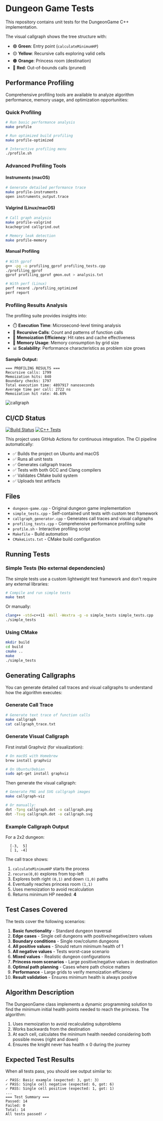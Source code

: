 # Dungeon Game Tests

This repository contains unit tests for the DungeonGame C++ implementation.

The visual callgraph shows the tree structure with:
- 🟢 **Green**: Entry point (`calculateMinimumHP`)
- 🟡 **Yellow**: Recursive calls exploring valid cells
- 🟠 **Orange**: Princess room (destination)
- 🔴 **Red**: Out-of-bounds calls (pruned)

## Performance Profiling

Comprehensive profiling tools are available to analyze algorithm performance, memory usage, and optimization opportunities:

### Quick Profiling
```bash
# Run basic performance analysis
make profile

# Run optimized build profiling
make profile-optimized

# Interactive profiling menu
./profile.sh
```

### Advanced Profiling Tools

#### Instruments (macOS)
```bash
# Generate detailed performance trace
make profile-instruments
open instruments_output.trace
```

#### Valgrind (Linux/macOS)
```bash
# Call graph analysis
make profile-valgrind
kcachegrind callgrind.out

# Memory leak detection
make profile-memory
```

#### Manual Profiling
```bash
# With gprof
g++ -pg -o profiling_gprof profiling_tests.cpp
./profiling_gprof
gprof profiling_gprof gmon.out > analysis.txt

# With perf (Linux)
perf record ./profiling_optimized
perf report
```

### Profiling Results Analysis

The profiling suite provides insights into:

- ⏱️ **Execution Time**: Microsecond-level timing analysis
- 🔄 **Recursive Calls**: Count and patterns of function calls
- 💾 **Memoization Efficiency**: Hit rates and cache effectiveness
- 🧠 **Memory Usage**: Memory consumption by grid size
- 📊 **Scalability**: Performance characteristics as problem size grows

**Sample Output:**
```
=== PROFILING RESULTS ===
Recursive calls: 1799
Memoization hits: 840
Boundary checks: 1797
Total execution time: 4897917 nanoseconds
Average time per call: 2722 ns
Memoization hit rate: 46.69%
```

![callgraph](image.png)

## CI/CD Status

[![Build Status](https://github.com/YOUR_USERNAME/dungeon-game-cpp/workflows/Build%20Status/badge.svg)](https://github.com/YOUR_USERNAME/dungeon-game-cpp/actions)
[![C++ Tests](https://github.com/YOUR_USERNAME/dungeon-game-cpp/workflows/C%2B%2B%20Tests/badge.svg)](https://github.com/YOUR_USERNAME/dungeon-game-cpp/actions)

This project uses GitHub Actions for continuous integration. The CI pipeline automatically:
- ✅ Builds the project on Ubuntu and macOS
- ✅ Runs all unit tests
- ✅ Generates callgraph traces
- ✅ Tests with both GCC and Clang compilers
- ✅ Validates CMake build system
- ✅ Uploads test artifacts

## Files

- `dungeon-game.cpp` - Original dungeon game implementation
- `simple_tests.cpp` - Self-contained unit tests with custom test framework
- `callgraph_generator.cpp` - Generates call traces and visual callgraphs
- `profiling_tests.cpp` - Comprehensive performance profiling suite
- `profile.sh` - Interactive profiling script
- `Makefile` - Build automation
- `CMakeLists.txt` - CMake build configuration

## Running Tests

### Simple Tests (No external dependencies)

The simple tests use a custom lightweight test framework and don't require any external libraries:

```bash
# Compile and run simple tests
make test
```

Or manually:
```bash
clang++ -std=c++11 -Wall -Wextra -g -o simple_tests simple_tests.cpp
./simple_tests
```

### Using CMake
```bash
mkdir build
cd build
cmake ..
make
./simple_tests
```

## Generating Callgraphs

You can generate detailed call traces and visual callgraphs to understand how the algorithm executes:

### Generate Call Trace
```bash
# Generate text trace of function calls
make callgraph
cat callgraph_trace.txt
```

### Generate Visual Callgraph
First install Graphviz (for visualization):
```bash
# On macOS with Homebrew
brew install graphviz

# On Ubuntu/Debian
sudo apt-get install graphviz
```

Then generate the visual callgraph:
```bash
# Generate PNG and SVG callgraph images
make callgraph-viz

# Or manually:
dot -Tpng callgraph.dot -o callgraph.png
dot -Tsvg callgraph.dot -o callgraph.svg
```

### Example Callgraph Output

For a 2x2 dungeon:
```
  [-3,  5]
  [ 1, -4]
```

The call trace shows:
1. `calculateMinimumHP` starts the process
2. `recurse(0,0)` explores from top-left
3. Explores both right `(0,1)` and down `(1,0)` paths
4. Eventually reaches princess room `(1,1)` 
5. Uses memoization to avoid recalculation
6. Returns minimum HP needed: **4**

## Test Cases Covered

The tests cover the following scenarios:

1. **Basic functionality** - Standard dungeon traversal
2. **Edge cases** - Single cell dungeons with positive/negative/zero values
3. **Boundary conditions** - Single row/column dungeons
4. **All positive values** - Should return minimum health of 1
5. **All negative values** - Tests worst-case scenario
6. **Mixed values** - Realistic dungeon configurations
7. **Princess room scenarios** - Large positive/negative values in destination
8. **Optimal path planning** - Cases where path choice matters
9. **Performance** - Large grids to verify memoization efficiency
10. **Result validation** - Ensures minimum health is always positive

## Algorithm Description

The DungeonGame class implements a dynamic programming solution to find the minimum initial health points needed to reach the princess. The algorithm:

1. Uses memoization to avoid recalculating subproblems
2. Works backwards from the destination
3. At each cell, calculates the minimum health needed considering both possible moves (right and down)
4. Ensures the knight never has health ≤ 0 during the journey

## Expected Test Results

When all tests pass, you should see output similar to:
```
✓ PASS: Basic example (expected: 3, got: 3)
✓ PASS: Single cell negative (expected: 6, got: 6)
✓ PASS: Single cell positive (expected: 1, got: 1)
...
=== Test Summary ===
Passed: 14
Failed: 0
Total: 14
All tests passed! ✓
```
